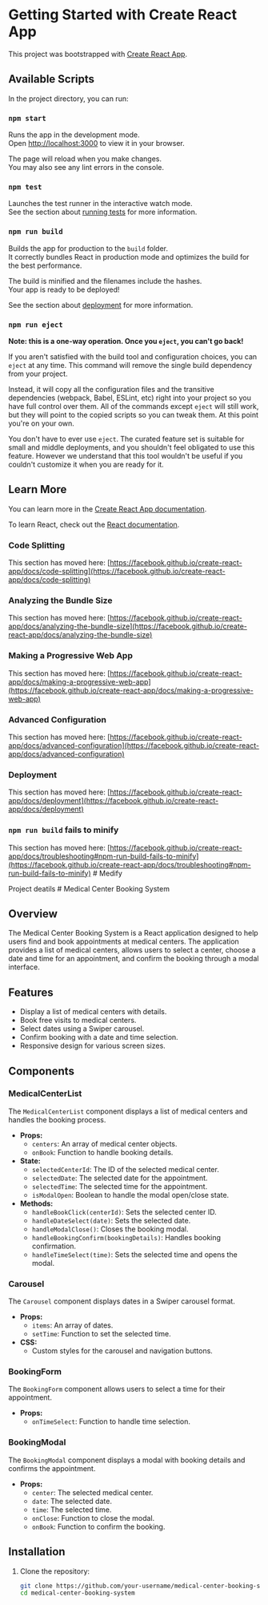 # Getting Started with Create React App

This project was bootstrapped with [Create React App](https://github.com/facebook/create-react-app).

## Available Scripts

In the project directory, you can run:

### `npm start`

Runs the app in the development mode.\
Open [http://localhost:3000](http://localhost:3000) to view it in your browser.

The page will reload when you make changes.\
You may also see any lint errors in the console.

### `npm test`

Launches the test runner in the interactive watch mode.\
See the section about [running tests](https://facebook.github.io/create-react-app/docs/running-tests) for more information.

### `npm run build`

Builds the app for production to the `build` folder.\
It correctly bundles React in production mode and optimizes the build for the best performance.

The build is minified and the filenames include the hashes.\
Your app is ready to be deployed!

See the section about [deployment](https://facebook.github.io/create-react-app/docs/deployment) for more information.

### `npm run eject`

**Note: this is a one-way operation. Once you `eject`, you can't go back!**

If you aren't satisfied with the build tool and configuration choices, you can `eject` at any time. This command will remove the single build dependency from your project.

Instead, it will copy all the configuration files and the transitive dependencies (webpack, Babel, ESLint, etc) right into your project so you have full control over them. All of the commands except `eject` will still work, but they will point to the copied scripts so you can tweak them. At this point you're on your own.

You don't have to ever use `eject`. The curated feature set is suitable for small and middle deployments, and you shouldn't feel obligated to use this feature. However we understand that this tool wouldn't be useful if you couldn't customize it when you are ready for it.

## Learn More

You can learn more in the [Create React App documentation](https://facebook.github.io/create-react-app/docs/getting-started).

To learn React, check out the [React documentation](https://reactjs.org/).

### Code Splitting

This section has moved here: [https://facebook.github.io/create-react-app/docs/code-splitting](https://facebook.github.io/create-react-app/docs/code-splitting)

### Analyzing the Bundle Size

This section has moved here: [https://facebook.github.io/create-react-app/docs/analyzing-the-bundle-size](https://facebook.github.io/create-react-app/docs/analyzing-the-bundle-size)

### Making a Progressive Web App

This section has moved here: [https://facebook.github.io/create-react-app/docs/making-a-progressive-web-app](https://facebook.github.io/create-react-app/docs/making-a-progressive-web-app)

### Advanced Configuration

This section has moved here: [https://facebook.github.io/create-react-app/docs/advanced-configuration](https://facebook.github.io/create-react-app/docs/advanced-configuration)

### Deployment

This section has moved here: [https://facebook.github.io/create-react-app/docs/deployment](https://facebook.github.io/create-react-app/docs/deployment)

### `npm run build` fails to minify

This section has moved here: [https://facebook.github.io/create-react-app/docs/troubleshooting#npm-run-build-fails-to-minify](https://facebook.github.io/create-react-app/docs/troubleshooting#npm-run-build-fails-to-minify)
#   M e d i f y 
 
 



Project deatils # Medical Center Booking System

## Overview

The Medical Center Booking System is a React application designed to help users find and book appointments at medical centers. The application provides a list of medical centers, allows users to select a center, choose a date and time for an appointment, and confirm the booking through a modal interface.

## Features

- Display a list of medical centers with details.
- Book free visits to medical centers.
- Select dates using a Swiper carousel.
- Confirm booking with a date and time selection.
- Responsive design for various screen sizes.

## Components

### MedicalCenterList

The `MedicalCenterList` component displays a list of medical centers and handles the booking process.

- **Props:**
  - `centers`: An array of medical center objects.
  - `onBook`: Function to handle booking details.
- **State:**
  - `selectedCenterId`: The ID of the selected medical center.
  - `selectedDate`: The selected date for the appointment.
  - `selectedTime`: The selected time for the appointment.
  - `isModalOpen`: Boolean to handle the modal open/close state.
- **Methods:**
  - `handleBookClick(centerId)`: Sets the selected center ID.
  - `handleDateSelect(date)`: Sets the selected date.
  - `handleModalClose()`: Closes the booking modal.
  - `handleBookingConfirm(bookingDetails)`: Handles booking confirmation.
  - `handleTimeSelect(time)`: Sets the selected time and opens the modal.

### Carousel

The `Carousel` component displays dates in a Swiper carousel format.

- **Props:**
  - `items`: An array of dates.
  - `setTime`: Function to set the selected time.
- **CSS:**
  - Custom styles for the carousel and navigation buttons.

### BookingForm

The `BookingForm` component allows users to select a time for their appointment.

- **Props:**
  - `onTimeSelect`: Function to handle time selection.

### BookingModal

The `BookingModal` component displays a modal with booking details and confirms the appointment.

- **Props:**
  - `center`: The selected medical center.
  - `date`: The selected date.
  - `time`: The selected time.
  - `onClose`: Function to close the modal.
  - `onBook`: Function to confirm the booking.

## Installation

1. Clone the repository:

   ```bash
   git clone https://github.com/your-username/medical-center-booking-system.git
   cd medical-center-booking-system

